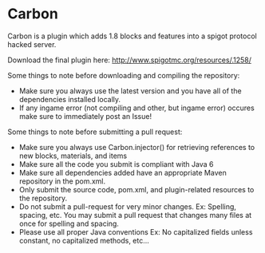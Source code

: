Carbon
======

Carbon is a plugin which adds 1.8 blocks and features into a spigot protocol hacked server.

Download the final plugin here:
http://www.spigotmc.org/resources/.1258/


Some things to note before downloading and compiling the repository:

- Make sure you always use the latest version and you have all of the dependencies installed locally.
- If any ingame error (not compiling and other, but ingame error) occures make sure to immediately post an Issue!



Some things to note before submitting a pull request:

- Make sure you always use Carbon.injector() for retrieving references to new blocks, materials, and items
- Make sure all the code you submit is compliant with Java 6
- Make sure all dependencies added have an appropriate Maven repository in the pom.xml.
- Only submit the source code, pom.xml, and plugin-related resources to the repository.
- Do not submit a pull-request for very minor changes. Ex: Spelling, spacing, etc. You may submit a pull request that changes many files at once for spelling and spacing.
- Please use all proper Java conventions Ex: No capitalized fields unless constant, no capitalized methods, etc...
